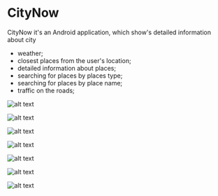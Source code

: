 # CityNow
CityNow it's an Android application, which show's detailed information about city
* weather;
* closest places from the user's location;
* detailed information about places;
* searching for places by places type;
* searching for places by place name;
* traffic on the roads;


![alt text](https://pp.userapi.com/c840625/v840625766/2f45e/Q6WBTYcR_qU.jpg)

![alt text](https://pp.userapi.com/c830608/v830608766/1800/_L_PBmK5Gy0.jpg)

![alt text](https://pp.userapi.com/c834404/v834404766/497e8/CWoGDVZ8YJk.jpg)

![alt text](https://pp.userapi.com/c841236/v841236766/44786/ubQopGGmH0Q.jpg)

![alt text](https://pp.userapi.com/c824601/v824601766/4a102/BeFjW1EH8wQ.jpg)

![alt text](https://pp.userapi.com/c840734/v840734766/2de8e/FMb01pSC9Ps.jpg)

![alt text](https://pp.userapi.com/c840239/v840239766/481c5/VJo-jJbxwvQ.jpg)
